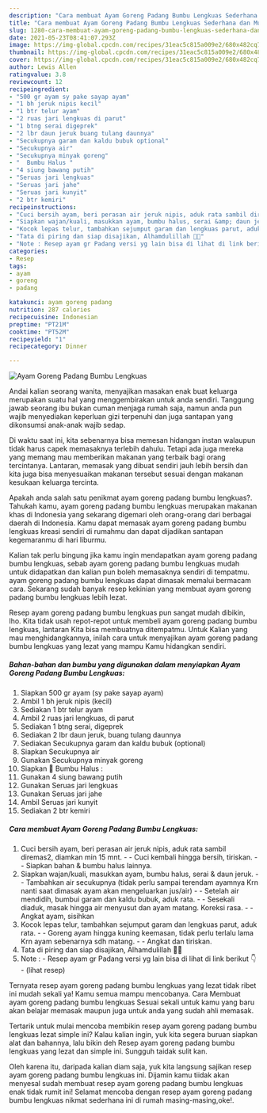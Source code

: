 ```yaml
---
description: "Cara membuat Ayam Goreng Padang Bumbu Lengkuas Sederhana dan Mudah Dibuat"
title: "Cara membuat Ayam Goreng Padang Bumbu Lengkuas Sederhana dan Mudah Dibuat"
slug: 1280-cara-membuat-ayam-goreng-padang-bumbu-lengkuas-sederhana-dan-mudah-dibuat
date: 2021-05-23T08:41:07.293Z
image: https://img-global.cpcdn.com/recipes/31eac5c815a009e2/680x482cq70/ayam-goreng-padang-bumbu-lengkuas-foto-resep-utama.jpg
thumbnail: https://img-global.cpcdn.com/recipes/31eac5c815a009e2/680x482cq70/ayam-goreng-padang-bumbu-lengkuas-foto-resep-utama.jpg
cover: https://img-global.cpcdn.com/recipes/31eac5c815a009e2/680x482cq70/ayam-goreng-padang-bumbu-lengkuas-foto-resep-utama.jpg
author: Lewis Allen
ratingvalue: 3.8
reviewcount: 12
recipeingredient:
- "500 gr ayam sy pake sayap ayam"
- "1 bh jeruk nipis kecil"
- "1 btr telur ayam"
- "2 ruas jari lengkuas di parut"
- "1 btng serai digeprek"
- "2 lbr daun jeruk buang tulang daunnya"
- "Secukupnya garam dan kaldu bubuk optional"
- "Secukupnya air"
- "Secukupnya minyak goreng"
- "  Bumbu Halus "
- "4 siung bawang putih"
- "Seruas jari lengkuas"
- "Seruas jari jahe"
- "Seruas jari kunyit"
- "2 btr kemiri"
recipeinstructions:
- "Cuci bersih ayam, beri perasan air jeruk nipis, aduk rata sambil diremas2, diamkan min 15 mnt. - Cuci kembali hingga bersih, tiriskan. - Siapkan bahan &amp; bumbu halus lainnya."
- "Siapkan wajan/kuali, masukkan ayam, bumbu halus, serai &amp; daun jeruk. - Tambahkan air secukupnya (tidak perlu sampai terendam ayamnya Krn nanti saat dimasak ayam akan mengeluarkan jus/air) - Setelah air mendidih, bumbui garam dan kaldu bubuk, aduk rata. - Sesekali diaduk, masak hingga air menyusut dan ayam matang. Koreksi rasa. - Angkat ayam, sisihkan"
- "Kocok lepas telur, tambahkan sejumput garam dan lengkuas parut, aduk rata. - Goreng ayam hingga kuning keemasan, tidak perlu terlalu lama Krn ayam sebenarnya sdh matang.  - Angkat dan tiriskan."
- "Tata di piring dan siap disajikan, Alhamdulillah 🙏😉"
- "Note : Resep ayam gr Padang versi yg lain bisa di lihat di link berikut 👇           (lihat resep)"
categories:
- Resep
tags:
- ayam
- goreng
- padang

katakunci: ayam goreng padang 
nutrition: 287 calories
recipecuisine: Indonesian
preptime: "PT21M"
cooktime: "PT52M"
recipeyield: "1"
recipecategory: Dinner

---
```



![Ayam Goreng Padang Bumbu Lengkuas](https://img-global.cpcdn.com/recipes/31eac5c815a009e2/680x482cq70/ayam-goreng-padang-bumbu-lengkuas-foto-resep-utama.jpg)

Andai kalian seorang wanita, menyajikan masakan enak buat keluarga merupakan suatu hal yang menggembirakan untuk anda sendiri. Tanggung jawab seorang ibu bukan cuman menjaga rumah saja, namun anda pun wajib menyediakan keperluan gizi terpenuhi dan juga santapan yang dikonsumsi anak-anak wajib sedap.

Di waktu  saat ini, kita sebenarnya bisa memesan hidangan instan walaupun tidak harus capek memasaknya terlebih dahulu. Tetapi ada juga mereka yang memang mau memberikan makanan yang terbaik bagi orang tercintanya. Lantaran, memasak yang dibuat sendiri jauh lebih bersih dan kita juga bisa menyesuaikan makanan tersebut sesuai dengan makanan kesukaan keluarga tercinta. 



Apakah anda salah satu penikmat ayam goreng padang bumbu lengkuas?. Tahukah kamu, ayam goreng padang bumbu lengkuas merupakan makanan khas di Indonesia yang sekarang digemari oleh orang-orang dari berbagai daerah di Indonesia. Kamu dapat memasak ayam goreng padang bumbu lengkuas kreasi sendiri di rumahmu dan dapat dijadikan santapan kegemaranmu di hari liburmu.

Kalian tak perlu bingung jika kamu ingin mendapatkan ayam goreng padang bumbu lengkuas, sebab ayam goreng padang bumbu lengkuas mudah untuk didapatkan dan kalian pun boleh memasaknya sendiri di tempatmu. ayam goreng padang bumbu lengkuas dapat dimasak memalui bermacam cara. Sekarang sudah banyak resep kekinian yang membuat ayam goreng padang bumbu lengkuas lebih lezat.

Resep ayam goreng padang bumbu lengkuas pun sangat mudah dibikin, lho. Kita tidak usah repot-repot untuk membeli ayam goreng padang bumbu lengkuas, lantaran Kita bisa membuatnya ditempatmu. Untuk Kalian yang mau menghidangkannya, inilah cara untuk menyajikan ayam goreng padang bumbu lengkuas yang lezat yang mampu Kamu hidangkan sendiri.

<!--inarticleads1-->

##### Bahan-bahan dan bumbu yang digunakan dalam menyiapkan Ayam Goreng Padang Bumbu Lengkuas:

1. Siapkan 500 gr ayam (sy pake sayap ayam)
1. Ambil 1 bh jeruk nipis (kecil)
1. Sediakan 1 btr telur ayam
1. Ambil 2 ruas jari lengkuas, di parut
1. Sediakan 1 btng serai, digeprek
1. Sediakan 2 lbr daun jeruk, buang tulang daunnya
1. Sediakan Secukupnya garam dan kaldu bubuk (optional)
1. Siapkan Secukupnya air
1. Gunakan Secukupnya minyak goreng
1. Siapkan  🌠 Bumbu Halus :
1. Gunakan 4 siung bawang putih
1. Gunakan Seruas jari lengkuas
1. Gunakan Seruas jari jahe
1. Ambil Seruas jari kunyit
1. Sediakan 2 btr kemiri




<!--inarticleads2-->

##### Cara membuat Ayam Goreng Padang Bumbu Lengkuas:

1. Cuci bersih ayam, beri perasan air jeruk nipis, aduk rata sambil diremas2, diamkan min 15 mnt. - - Cuci kembali hingga bersih, tiriskan. - - Siapkan bahan &amp; bumbu halus lainnya.
1. Siapkan wajan/kuali, masukkan ayam, bumbu halus, serai &amp; daun jeruk. - - Tambahkan air secukupnya (tidak perlu sampai terendam ayamnya Krn nanti saat dimasak ayam akan mengeluarkan jus/air) - - Setelah air mendidih, bumbui garam dan kaldu bubuk, aduk rata. - - Sesekali diaduk, masak hingga air menyusut dan ayam matang. Koreksi rasa. - - Angkat ayam, sisihkan
1. Kocok lepas telur, tambahkan sejumput garam dan lengkuas parut, aduk rata. - - Goreng ayam hingga kuning keemasan, tidak perlu terlalu lama Krn ayam sebenarnya sdh matang.  - - Angkat dan tiriskan.
1. Tata di piring dan siap disajikan, Alhamdulillah 🙏😉
1. Note : - Resep ayam gr Padang versi yg lain bisa di lihat di link berikut 👇 -           (lihat resep)




Ternyata resep ayam goreng padang bumbu lengkuas yang lezat tidak ribet ini mudah sekali ya! Kamu semua mampu mencobanya. Cara Membuat ayam goreng padang bumbu lengkuas Sesuai sekali untuk kamu yang baru akan belajar memasak maupun juga untuk anda yang sudah ahli memasak.

Tertarik untuk mulai mencoba membikin resep ayam goreng padang bumbu lengkuas lezat simple ini? Kalau kalian ingin, yuk kita segera buruan siapkan alat dan bahannya, lalu bikin deh Resep ayam goreng padang bumbu lengkuas yang lezat dan simple ini. Sungguh taidak sulit kan. 

Oleh karena itu, daripada kalian diam saja, yuk kita langsung sajikan resep ayam goreng padang bumbu lengkuas ini. Dijamin kamu tiidak akan menyesal sudah membuat resep ayam goreng padang bumbu lengkuas enak tidak rumit ini! Selamat mencoba dengan resep ayam goreng padang bumbu lengkuas nikmat sederhana ini di rumah masing-masing,oke!.

